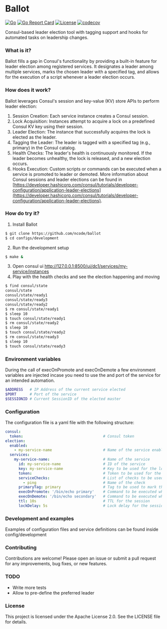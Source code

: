 # Ballot

[![Go](https://github.com/ncode/ballot/actions/workflows/go.yml/badge.svg)](https://github.com/ncode/ballot/actions/workflows/go.yml)
[![Go Report Card](https://goreportcard.com/badge/github.com/ncode/ballot)](https://goreportcard.com/report/github.com/ncode/ballot)
[![License](https://img.shields.io/badge/License-Apache_2.0-blue.svg)](https://opensource.org/licenses/Apache-2.0)
[![codecov](https://codecov.io/gh/ncode/ballot/graph/badge.svg?token=GVADXAIACR)](https://codecov.io/gh/ncode/ballot)

Consul-based leader election tool with tagging support and hooks for automated tasks on leadership changes.

### What is it?

Ballot fills a gap in Consul's functionality by providing a built-in feature for leader election among registered services. It designates a leader among multiple services, marks the chosen leader with a specified tag, and allows for the execution of a script whenever a leader election occurs.

### How does it work?

Ballot leverages Consul's session and key-value (KV) store APIs to perform leader election:

1. Session Creation: Each service instance creates a Consul session.
2. Lock Acquisition: Instances attempt to acquire a lock on a predefined Consul KV key using their session.
3. Leader Election: The instance that successfully acquires the lock is elected as the leader.
4. Tagging the Leader: The leader is tagged with a specified tag (e.g., primary) in the Consul catalog.
5. Health Checks: The leader's health is continuously monitored. If the leader becomes unhealthy, the lock is released, and a new election occurs.
6. Hooks Execution: Custom scripts or commands can be executed when a service is promoted to leader or demoted.
More information about Consul sessions and leader elections can be found in [https://developer.hashicorp.com/consul/tutorials/developer-configuration/application-leader-elections](https://developer.hashicorp.com/consul/tutorials/developer-configuration/application-leader-elections).

### How do try it?

1. Install Ballot
```bash
$ git clone https://github.com/ncode/ballot
$ cd configs/development
```
2. Run the development setup
```bash
$ make &
```
3. Open consul ui http://127.0.0.1:8500/ui/dc1/services/my-service/instances
4. Play with the health checks and see the election happening and moving
```bash
$ find consul/state
consul/state
consul/state/ready1
consul/state/ready3
consul/state/ready2
$ rm consul/state/ready1
$ sleep 10
$ touch consul/state/ready1
$ rm consul/state/ready2
$ sleep 10
$ touch consul/state/ready2
$ rm consul/state/ready3
$ sleep 10
$ touch consul/state/ready3
```

### Environment variables

During the call of execOnPromote and execOnDemote a few environment variables are injected incase you need to use the and port of the service for an intended automation.

```bash
$ADDRESS   # IP Address of the current service elected
$PORT      # Port of the service
$SESSIONID # Current SessionID of the elected master
```

### Configuration

The configuration file is a yaml file with the following structure:

```yaml
consul:
  token:                                    # Consul token
election:
  enabled:
    - my-service-name                       # Name of the service enabled for election
  services:
    my-service-name:                        # Name of the service
      id: my-service-name                   # ID of the service
      key: my-service-name                  # Key to be used for the lock in Consul, this should be the same across all nodes
      token:                                # Token to be used for the session in Consul
      serviceChecks:                        # List of checks to be used to determine the health of the service
        - ping                              # Name of the check
      primaryTag: primary                   # Tag to be used to mark the leader
      execOnPromote: '/bin/echo primary'    # Command to be executed when the service is elected as leader
      execOnDemote: '/bin/echo secondary'   # Command to be executed when the service is demoted as leader
      ttl: 10s                              # TTL for the session
      lockDelay: 5s                         # Lock delay for the session
```

### Development and examples

Examples of configuration files and service definitions can be found inside config/development


### Contributing

Contributions are welcome! Please open an issue or submit a pull request for any improvements, bug fixes, or new features.

### TODO

- Write more tests
- Allow to pre-define the preferred leader

### License

This project is licensed under the Apache License 2.0. See the LICENSE file for details.
